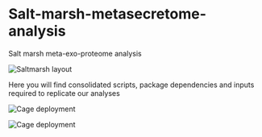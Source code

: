 # Salt-marsh-metasecretome-analysis
Salt marsh meta-exo-proteome analysis

![Saltmarsh layout](https://github.com/leadbot/Salt-marsh-metasecretome-analysis/Images/blob/master/Cage%20tide.jpg)

Here you will find consolidated scripts, package dependencies and inputs required to replicate our analyses

![Cage deployment](https://github.com/leadbot/Salt-marsh-metasecretome-analysis/Images/blob/master/Figure3.png)


![Cage deployment](https://github.com/leadbot/Salt-marsh-metasecretome-analysis/Images/blob/master/Schematic%20diag%20-%20NB%26DL%20-%20230719-01.jpg)
